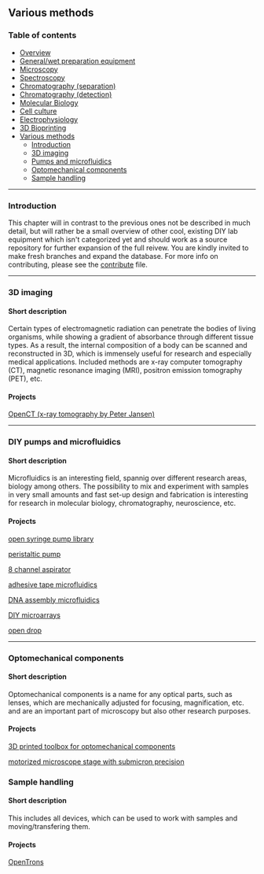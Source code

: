 ## Various methods

### Table of contents
- [Overview](000_bio-labware_overview.md)
- [General/wet preparation equipment](010_general_preparation.md)
- [Microscopy](020_microscopy.md)
- [Spectroscopy](030_spectroscopy.md)
- [Chromatography (separation)](040_chromatography_sep.md)
- [Chromatography (detection)](050_chromatography_det.md)
- [Molecular Biology](060_molecular_biology.md)
- [Cell culture](070_cell_culture.md)
- [Electrophysiology](080_electrophysiology.md)
- [3D Bioprinting](090_3d_bioprint.md)
- [Various methods](100_various.md)
  * [Introduction](100_various.md#intro)
  * [3D imaging](100_various.md#imaging)
  * [Pumps and microfluidics](100_various.md#microfluidics)
  * [Optomechanical components](100_various.md#optics)
  * [Sample handling](100_various.md#sample)

---


### Introduction
This chapter will in contrast to the previous ones not be described in much detail, but will rather be a small overview of other cool, existing DIY lab equipment which isn't categorized yet and should work as a source repository for further expansion of the full reivew. You are kindly invited to make fresh branches and expand the database. For more info on contributing, please see the [contribute](CONTRIBUTE.md) file.


---


### 3D imaging <a id="imaging"></a>


#### Short description
Certain types of electromagnetic radiation can penetrate the bodies of living organisms, while showing a gradient of absorbance through different tissue types. As a result, the internal composition of a body can be scanned and reconstructed in 3D, which is immensely useful for research and especially medical applications. Included methods are x-ray computer tomography (CT), magnetic resonance imaging (MRI), positron emission tomography (PET), etc.

#### Projects
[OpenCT (x-ray tomography by Peter Jansen)](http://www.tricorderproject.org/blog/tag/openct/)

---


### DIY pumps and microfluidics <a id="microfluidics"></a>


#### Short description
Microfluidics is an interesting field, spannig over different research areas, biology among others. The possibility to mix and experiment with samples in very small amounts and fast set-up design and fabrication is interesting for research in molecular biology, chromatography, neuroscience, etc.

#### Projects
[open syringe pump library](http://journals.plos.org/plosone/article?id=10.1371/journal.pone.0107216)

[peristaltic pump](https://www.thingiverse.com/tag:peristaltic/page:1)

[8 channel aspirator](http://www.thingiverse.com/thing:1486294)

[adhesive tape microfluidics](http://wetpong.net/wetpong/?page_id=115)

[DNA assembly microfluidics](http://journals.plos.org/plosone/article?id=10.1371/journal.pone.0143636)

[DIY microarrays](http://www.nature.com/nature/journal/v403/n6767/full/403234a0.html)

[open drop](http://www.gaudi.ch/OpenDrop/)

---


### Optomechanical components <a id="optics"></a>


#### Short description
Optomechanical components is a name for any optical parts, such as lenses, which are mechanically adjusted for focusing, magnification, etc. and are an important part of microscopy but also other research purposes.

#### Projects
[3D printed toolbox for optomechanical components](http://arxiv.org/pdf/1606.09563.pdf)

[motorized microscope stage with submicron precision](http://journals.plos.org/plosone/article?id=10.1371/journal.pone.0088977)


### Sample handling <a id="sample"></a>

#### Short description
This includes all devices, which can be used to work with samples and moving/transfering them.

#### Projects
[OpenTrons](https://opentrons.com/)
